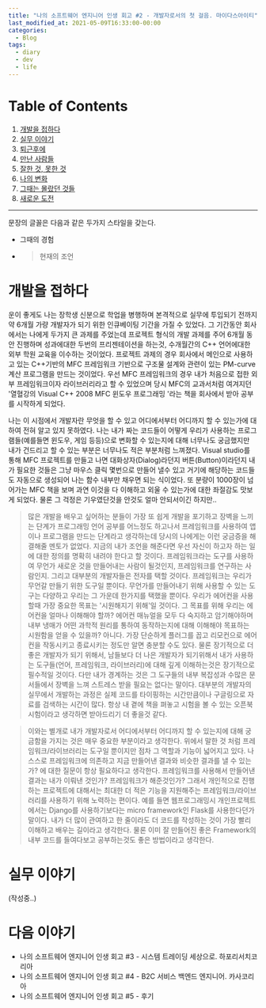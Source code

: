 ```yaml
---
title: "나의 소프트웨어 엔지니어 인생 회고 #2 - 개발자로서의 첫 걸음. 마이다스아이티"
last_modified_at: 2021-05-09T16:33:00-00:00
categories:
  - Blog
tags:
  - diary
  - dev
  - life
---
```


# Table of Contents
1. [개발을 접하다](#개발을-접하다)
1. [실무 이야기](#실무-이야기)
1. [퇴근후에](#퇴근후에)
1. [만난 사람들](#만난-사람들)
1. [잘한 것, 못한 것](#잘한-것,-못한-것)
1. [나의 변화](#나의-변화)
1. [그때는 몰랐던 것들](그때는-몰랐던-것들)
1. [새로운 도전](#새로운-도전)


---

문장의 글꼴은 다음과 같은 두가지 스타일을 갖는다.
- 그때의 경험
- > 현재의 조언


# 개발을 접하다

운이 좋게도 나는 장학생 신분으로 학업을 병행하며 본격적으로 실무에 투입되기 전까지 약 6개월 가량 개발자가 되기 위한 인큐베이팅 기간을 가질 수 있었다. 그 기간동안 회사에서는 나에게 두가지 큰 과제를 주었는데 프로젝트 형식의 개발 과제를 주어 6개월 동안 진행하며 성과에대한 두번의 프리젠테이션을 하는것, 수개월간의 C++ 언어에대한 외부 학원 교육을 이수하는 것이었다. 프로젝트 과제의 경우 회사에서 메인으로 사용하고 있는 C++기반의 MFC 프레임워크 기반으로 구조물 설계와 관련이 있는 PM-curve 계산 프로그램을 만드는 것이었다. 우선 MFC 프레임워크의 경우 내가 처음으로 접한 외부 프레임워크이자 라이브러리라고 할 수 있었으며 당시 MFC의 교과서처럼 여겨지던 '열혈강의 Visual C++ 2008 MFC 윈도우 프로그래밍 '라는 책을 회사에서 받아 공부를 시작하게 되었다.

나는 이 시점에서 개발자란 무엇을 할 수 있고 어디에서부터 어디까지 할 수 있는가에 대하여 전혀 알고 있지 못하였다. 나는 내가 짜는 코드들이 어떻게 우리가 사용하는 프로그램들(예를들면 윈도우, 게임 등등)으로 변화할 수 있는지에 대해 너무나도 궁금했지만 내가 건드리고 할 수 있는 부분은 너무나도 적은 부분처럼 느껴졌다. Visual studio를 통해 MFC 프로젝트를 만들고 나면 대화상자(Dialog)라던지 버튼(Button)이라던지 내가 필요한 것들은 그냥 마우스 클릭 몇번으로 만들어 낼수 있고 거기에 해당하는 코드들도 자동으로 생성되어 나는 함수 내부만 채우면 되는 식이었다. 또 분량이 1000장이 넘어가는 MFC 책을 보며 과연 이것을 다 이해하고 외울 수 있는가에 대한 좌절감도 맛보게 되었다. 물론 그 걱정은 기우였단것을 안것도 얼마 안되서이긴 하지만..

> 많은 개발을 배우고 싶어하는 분들이 가장 또 쉽게 개발을 포기하고 장벽을 느끼는 단계가 프로그래밍 언어 공부를 어느정도 하고나서 프레임워크를 사용하여 앱이나 프로그램을 만드는 단계라고 생각하는데 당시의 나에게는 이런 궁금증을 해결해줄 멘토가 없었다. 지금의 내가 조언을 해준다면 우선 자신이 하고자 하는 일에 대한 정의를 명확히 내려야 한다고 할 것이다. 프레임워크라는 도구를 사용하여 무언가 새로운 것을 만들어내는 사람이 될것인지, 프레임워크를 연구하는 사람인지. 그리고 대부분의 개발자들은 전자를 택할 것이다. 프레임워크는 우리가 무언갈 만들기 위한 도구일 뿐이다. 무언가를 만들어내기 위해 사용할 수 있는 도구는 다양하고 우리는 그 가운데 한가지를 택했을 뿐이다. 우리가 에어컨을 사용할때 가장 중요한 목표는 '시원해지기 위해'일 것이다. 그 목표를 위해 우리는 에어컨을 얼마나 이해해야 할까? 에어컨 매뉴얼을 모두 다 숙지하고 암기해야하며 내부 냉매가 어떤 과학적 원리를 통하여 동작하는지에 대해 이해해야 목표하는 시원함을 얻을 수 있을까? 아니다. 가장 단순하게 플러그를 꼽고 리모컨으로 에어컨을 작동시키고 종료시키는 정도만 알면 충분할 수도 있다. 물론 장기적으로 더 좋은 개발자가 되기 위해서, 남들보다 더 나은 개발자가 되기위해서 내가 사용하는 도구들(언어, 프레임워크, 라이브러리)에 대해 깊게 이해하는것은 장기적으로 필수적일 것이다. 다만 내가 경계하는 것은 그 도구들의 내부 복잡성과 수많은 문서들에서 장벽을 느껴 스트레스 받을 필요는 없다는 말이다. 대부분의 개발자의 실무에서 개발하는 과정은 실제 코드를 타이핑하는 시간만큼이나 구글링으로 자료를 검색하는 시간이 많다. 항상 내 곁에 책을 펴놓고 시험을 볼 수 있는 오픈북 시험이라고 생각하면 받아드리기 더 좋을것 같다.

> 이와는 별개로 내가 개발자로서 어디에서부터 어디까지 할 수 있는지에 대해 궁금함을 가지는 것은 매우 중요한 부분이라고 생각한다. 위에서 말한 것 처럼 프레임워크/라이브러리는 도구일 뿐이지만 점차 그 역할과 기능이 넓어지고 있다. 나 스스로 프레임워크에 의존하고 지금 만들어낸 결과와 비슷한 결과를 낼 수 있는가? 에 대한 질문이 항상 필요하다고 생각한다. 프레임워크를 사용해서 만들어낸 결과는 내가 이뤄낸 것인가? 프레임워크가 해준것인가? 그래서 개인적으로 진행하는 프로젝트에 대해서는 최대한 더 적은 기능을 지원해주는 프레임워크/라이브러리를 사용하기 위해 노력하는 편이다. 예를 들면 웹프로그래밍시 개인프로젝트에서는 Django를 사용하기보다는 micro framework인 Flask를 사용한다던가 말이다. 내가 더 많이 관여하고 한 줄이라도 더 코드를 작성하는 것이 가장 빨리 이해하고 배우는 길이라고 생각한다. 물론 이미 잘 만들어진 좋은 Framework의 내부 코드를 들여다보고 공부하는것도 좋은 방법이라고 생각한다.

# 실무 이야기

(작성중..)


# 다음 이야기

- 나의 소프트웨어 엔지니어 인생 회고 #3 - 시스템 트레이딩 세상으로. 하포리서치코리아
- 나의 소프트웨어 엔지니어 인생 회고 #4 - B2C 서비스 백엔드 엔지니어. 카사코리아
- 나의 소프트웨어 엔지니어 인생 회고 #5 - 후기
